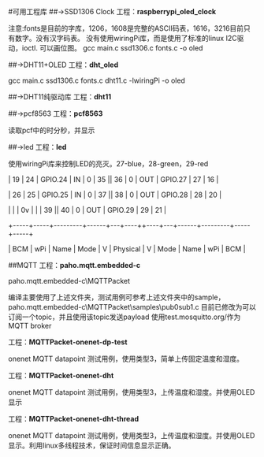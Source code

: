 #可用工程库
##->SSD1306 Clock
工程：**raspberrypi_oled_clock**

注意:fonts是目前的字库，1206，1608是完整的ASCII码表，1616，3216目前只有数字。没有汉字码表。
没有使用wiringPi库，而是使用了标准的linux I2C驱动，ioctl. 
可以画位图。
gcc main.c ssd1306.c fonts.c  -o oled

##->DHT11+OLED
工程：**dht_oled**

gcc main.c ssd1306.c fonts.c  dht11.c  -lwiringPi -o oled

##->DHT11纯驱动库
工程：**dht11**

##->pcf8563
工程：**pcf8563**

读取pcf中的时分秒，并显示

##->led
工程：**led**

使用wiringPi库来控制LED的亮灭。27-blue，28-green，29-red

 |  19 |  24 | GPIO.24 |   IN | 0 | 35 || 36 | 0 | OUT  | GPIO.27 | 27  | 16  |

 |  26 |  25 | GPIO.25 |   IN | 0 | 37 || 38 | 0 | OUT  | GPIO.28 | 28  | 20  |

 |     |     |      0v |      |   | 39 || 40 | 0 | OUT  | GPIO.29 | 29  | 21  |

 +-----+-----+---------+------+---+----++----+---+------+---------+-----+-----+

 | BCM | wPi |   Name  | Mode | V | Physical | V | Mode | Name    | wPi | BCM |


##MQTT
工程：**paho.mqtt.embedded-c**

paho.mqtt.embedded-c\MQTTPacket

编译主要使用了上述文件夹，测试用例可参考上述文件夹中的sample，paho.mqtt.embedded-c\MQTTPacket\samples\pub0sub1.c
目前已修改为可以订阅一个topic，并且使用该topic发送payload
使用test.mosquitto.org/作为MQTT broker


工程：**MQTTPacket-onenet-dp-test**

onenet MQTT datapoint 测试用例，使用类型3，简单上传固定温度和湿度。

工程：**MQTTPacket-onenet-dht**

onenet MQTT datapoint 测试用例，使用类型3，上传温度和湿度。并使用OLED显示

工程：**MQTTPacket-onenet-dht-thread**

onenet MQTT datapoint 测试用例，使用类型3，上传温度和湿度。并使用OLED显示。利用linux多线程技术，保证时间信息显示正确。

